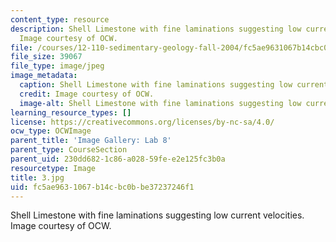 ```yaml
---
content_type: resource
description: Shell Limestone with fine laminations suggesting low current velocities.
  Image courtesy of OCW.
file: /courses/12-110-sedimentary-geology-fall-2004/fc5ae9631067b14cbc0bbe37237246f1_3.jpg
file_size: 39067
file_type: image/jpeg
image_metadata:
  caption: Shell Limestone with fine laminations suggesting low current velocities.
  credit: Image courtesy of OCW.
  image-alt: Shell Limestone with fine laminations suggesting low current velocities.
learning_resource_types: []
license: https://creativecommons.org/licenses/by-nc-sa/4.0/
ocw_type: OCWImage
parent_title: 'Image Gallery: Lab 8'
parent_type: CourseSection
parent_uid: 230dd682-1c86-a028-59fe-e2e125fc3b0a
resourcetype: Image
title: 3.jpg
uid: fc5ae963-1067-b14c-bc0b-be37237246f1
---
```

Shell Limestone with fine laminations suggesting low current velocities. Image courtesy of OCW.
